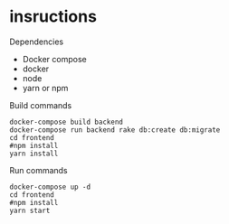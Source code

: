 # insructions

Dependencies

- Docker compose
- docker
- node
- yarn or npm

Build commands

    docker-compose build backend
    docker-compose run backend rake db:create db:migrate
    cd frontend
    #npm install
    yarn install

Run commands

    docker-compose up -d
    cd frontend
    #npm install
    yarn start

